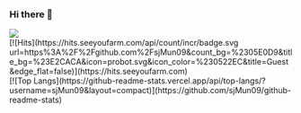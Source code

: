 ### Hi there 👋

<!--
**sjMun09/sjMun09** is a ✨ _special_ ✨ repository because its `README.md` (this file) appears on your GitHub profile.

Here are some ideas to get you started:

- 🔭 I’m currently working on ...
- 🌱 I’m currently learning ...
- 👯 I’m looking to collaborate on ...
- 🤔 I’m looking for help with ...
- 💬 Ask me about ...
- 📫 How to reach me: ...
- 😄 Pronouns: ...
- ⚡ Fun fact: ...
-->
<div><img src="https://img.shields.io/badge/Spring-61DAFB?style=flat&logo=#6DB33F&logoColor=green"/></div
   
   <div>[![Hits](https://hits.seeyoufarm.com/api/count/incr/badge.svg url=https%3A%2F%2Fgithub.com%2FsjMun09&count_bg=%2305E0D9&title_bg=%23E2CACA&icon=probot.svg&icon_color=%230522EC&title=Guest&edge_flat=false)](https://hits.seeyoufarm.com)</div>
   
   <div>
   [![Top Langs](https://github-readme-stats.vercel.app/api/top-langs/?username=sjMun09&layout=compact)](https://github.com/sjMun09/github-readme-stats)
   </div>
